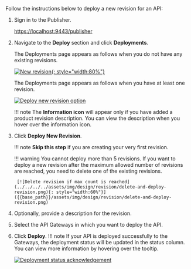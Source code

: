 
Follow the instructions below to deploy a new revision for an API:

1. Sign in to the Publisher.
   
      [https://localhost:9443/publisher](https://localhost:9443/publisher)

2. Navigate to the **Deploy** section and click **Deployments**.
    
      The Deployments page appears as follows when you do not have any existing revisions.

      [![New revision](../../../../assets/img/design/revision/deploy-first-revision.png){: style="width:80%"}]({{base_path}}/assets/img/design/revision/deploy-first-revision.png)

      The Deployments page appears as follows when you have at least one revision.

      [![Deploy new revision option](../../../../assets/img/design/revision/deploy-new-revision.png)](../../../../assets/img/design/revision/deploy-new-revision.png)

    !!! note
        The **Information icon** will appear only if you have added a product revision description. You can view the description when you hover over the information icon.

3. Click **Deploy New Revision**.

    !!! note
        **Skip this step** if you are creating your very first revision.
    
    !!! warning
        You cannot deploy more than 5 revisions. If you want to deploy a new revision after the maximum allowed number of revisions are reached, you need to delete one of the existing revisions.

        [![Delete revision if max count is reached](../../../../assets/img/design/revision/delete-and-deploy-revision.png){: style="width:60%"}]({{base_path}}/assets/img/design/revision/delete-and-deploy-revision.png)

4.  Optionally, provide a description for the revision.
5.  Select the API Gateways in which you want to deploy the API.
6.  Click **Deploy**.
!!! note
    If your API is deployed successfully to the Gateways, the deployment status will be updated in the status column. You can view more information by hovering over the tooltip.

    [![Deployment status acknowledgement](../../../../assets/img/design/revision/revision-deployment-acknowledgement.png)]({{base_path}}/assets/img/design/revision/revision-deployment-acknowledgement.png)

